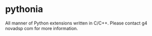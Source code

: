 # pythonia
All manner of Python extensions written in C/C++. Please contact g4 <at> novadsp <dot> com for more information.

